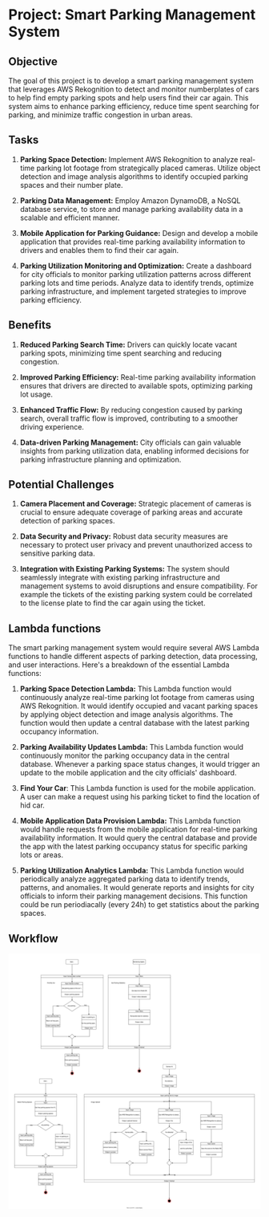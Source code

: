 # Project: Smart Parking Management System

## Objective

The goal of this project is to develop a smart parking management system that leverages AWS Rekognition to detect and monitor numberplates of cars to help find empty parking spots and help users find their car again. This system aims to enhance parking efficiency, reduce time spent searching for parking, and minimize traffic congestion in urban areas.

## Tasks

1. **Parking Space Detection:** Implement AWS Rekognition to analyze real-time parking lot footage from strategically placed cameras. Utilize object detection and image analysis algorithms to identify occupied parking spaces and their number plate.

2. **Parking Data Management:** Employ Amazon DynamoDB, a NoSQL database service, to store and manage parking availability data in a scalable and efficient manner.

4. **Mobile Application for Parking Guidance:** Design and develop a mobile application that provides real-time parking availability information to drivers and enables them to find their car again.

5. **Parking Utilization Monitoring and Optimization:** Create a dashboard for city officials to monitor parking utilization patterns across different parking lots and time periods. Analyze data to identify trends, optimize parking infrastructure, and implement targeted strategies to improve parking efficiency.

## Benefits

1. **Reduced Parking Search Time:** Drivers can quickly locate vacant parking spots, minimizing time spent searching and reducing congestion.

2. **Improved Parking Efficiency:** Real-time parking availability information ensures that drivers are directed to available spots, optimizing parking lot usage.

3. **Enhanced Traffic Flow:** By reducing congestion caused by parking search, overall traffic flow is improved, contributing to a smoother driving experience.

4. **Data-driven Parking Management:** City officials can gain valuable insights from parking utilization data, enabling informed decisions for parking infrastructure planning and optimization.

## Potential Challenges

1. **Camera Placement and Coverage:** Strategic placement of cameras is crucial to ensure adequate coverage of parking areas and accurate detection of parking spaces.

4. **Data Security and Privacy:** Robust data security measures are necessary to protect user privacy and prevent unauthorized access to sensitive parking data.

5. **Integration with Existing Parking Systems:** The system should seamlessly integrate with existing parking infrastructure and management systems to avoid disruptions and ensure compatibility. For example the tickets of the existing parking system could be correlated to the license plate to find the car again using the ticket.

## Lambda functions

The smart parking management system would require several AWS Lambda functions to handle different aspects of parking detection, data processing, and user interactions. Here's a breakdown of the essential Lambda functions:

1. **Parking Space Detection Lambda:** This Lambda function would continuously analyze real-time parking lot footage from cameras using AWS Rekognition. It would identify occupied and vacant parking spaces by applying object detection and image analysis algorithms. The function would then update a central database with the latest parking occupancy information.

2. **Parking Availability Updates Lambda:** This Lambda function would continuously monitor the parking occupancy data in the central database. Whenever a parking space status changes, it would trigger an update to the mobile application and the city officials' dashboard.

3. **Find Your Car**: This Lambda function is used for the mobile application. A user can make a request using his parking ticket to find the location of hid car.

4. **Mobile Application Data Provision Lambda:** This Lambda function would handle requests from the mobile application for real-time parking availability information. It would query the central database and provide the app with the latest parking occupancy status for specific parking lots or areas.

5. **Parking Utilization Analytics Lambda:** This Lambda function would periodically analyze aggregated parking data to identify trends, patterns, and anomalies. It would generate reports and insights for city officials to inform their parking management decisions. This function could be run periodiacally (every 24h) to get statistics about the parking spaces.

## Workflow

![test](image.svg)